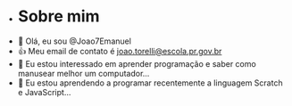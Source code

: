 - # Sobre mim
-  👋 Olá, eu sou @Joao7Emanuel
- :+1: Meu email de contato é joao.torelli@escola.pr.gov.br
- 👀 Eu estou interessado em aprender programação e saber como manusear melhor um computador...
- 🌱 Eu estou aprendendo a programar recentemente a linguagem Scratch e JavaScript...
